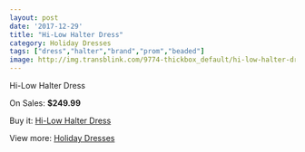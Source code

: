 ```yaml
---
layout: post
date: '2017-12-29'
title: "Hi-Low Halter Dress"
category: Holiday Dresses
tags: ["dress","halter","brand","prom","beaded"]
image: http://img.transblink.com/9774-thickbox_default/hi-low-halter-dress.jpg
---
```

Hi-Low Halter Dress

On Sales: **$249.99**
<a href="https://www.transblink.com/en/holiday-dresses/3172-hi-low-halter-dress.html"><amp-img layout="responsive" width="600" height="600" src="//img.transblink.com/9774-thickbox_default/hi-low-halter-dress.jpg" alt="Hi-Low Halter Dress 0" /></a>
<a href="https://www.transblink.com/en/holiday-dresses/3172-hi-low-halter-dress.html"><amp-img layout="responsive" width="600" height="600" src="//img.transblink.com/9777-thickbox_default/hi-low-halter-dress.jpg" alt="Hi-Low Halter Dress 1" /></a>
<a href="https://www.transblink.com/en/holiday-dresses/3172-hi-low-halter-dress.html"><amp-img layout="responsive" width="600" height="600" src="//img.transblink.com/9776-thickbox_default/hi-low-halter-dress.jpg" alt="Hi-Low Halter Dress 2" /></a>
<a href="https://www.transblink.com/en/holiday-dresses/3172-hi-low-halter-dress.html"><amp-img layout="responsive" width="600" height="600" src="//img.transblink.com/9775-thickbox_default/hi-low-halter-dress.jpg" alt="Hi-Low Halter Dress 3" /></a>

Buy it: [Hi-Low Halter Dress](https://www.transblink.com/en/holiday-dresses/3172-hi-low-halter-dress.html "Hi-Low Halter Dress")

View more: [Holiday Dresses](https://www.transblink.com/en/8-holiday-dresses "Holiday Dresses")